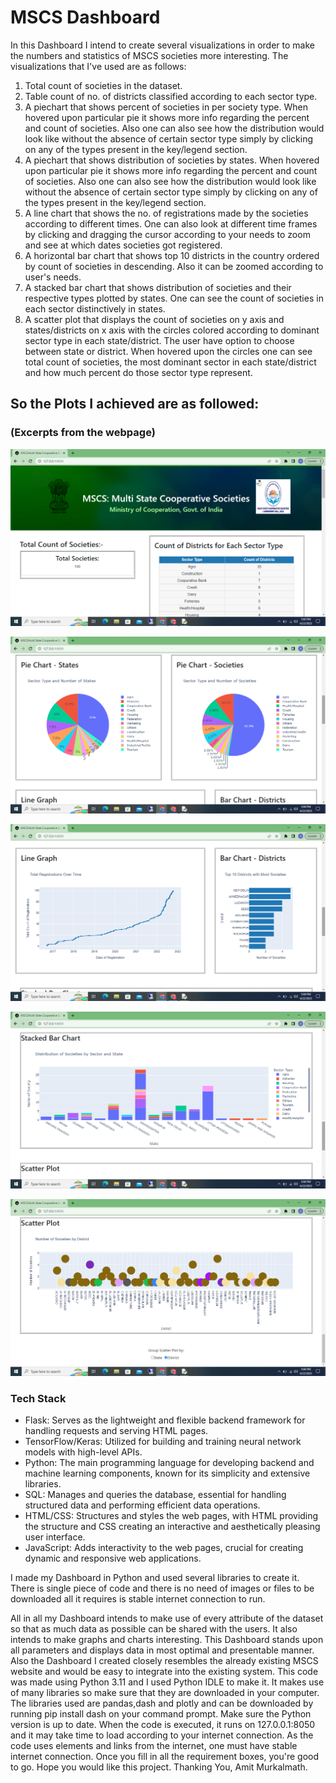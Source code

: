 # MSCS Dashboard

In this Dashboard I intend to create several visualizations in order to make the numbers and statistics of MSCS societies more interesting. 
The visualizations that I've used are as follows:
1. Total count of societies in the dataset.
2. Table count of no. of districts classified according to each sector type.
3. A piechart that shows percent of societies in per society type. When hovered upon particular pie it shows more info regarding the percent and count of societies. Also one can also see how the distribution would look like without the absence of certain sector type simply by clicking on any of the types present in the key/legend section. 
4. A piechart that shows distribution of societies by states. When hovered upon particular pie it shows more info regarding the percent and count of societies. Also one can also see how the distribution would look like without the absence of certain sector type simply by clicking on any of the types present in the key/legend section. 
5. A line chart that shows the no. of registrations made by the societies according to different times. One can also look at different time frames by clicking and dragging the cursor according to your needs to zoom and see at which dates societies got registered. 
6. A horizontal bar chart that shows top 10 districts in the country ordered by count of societies in descending. Also it can be zoomed according to user's needs.
7. A stacked bar chart that shows distribution of societies and their respective types plotted by states. One can see the count of societies in each sector distinctively in states.
8. A scatter plot that displays the count of societies on y axis and states/districts on x axis with the circles colored according to dominant sector type in each state/district. The user have option to choose between state or district. When hovered upon the circles one can see total count of societies, the most dominant sector in each state/district and how much percent do those sector type represent.

## So the Plots I achieved are as followed:
### (Excerpts from the webpage)
<p align="center">
  <img src="/images/Screenshot (14).png" title="Image 1">
</p>
<p align="center">
  <img src="/images/Screenshot (15).png" title="Image 2">
</p>
<p align="center">
  <img src="/images/Screenshot (16).png" title="Image 3">
</p>
<p align="center">
  <img src="/images/Screenshot (17).png" title="Image 4">
</p>
<p align="center">
  <img src="/images/Screenshot (18).png" title="Image 5">
</p>

### Tech Stack
- Flask: Serves as the lightweight and flexible backend framework for handling requests and serving HTML pages.
- TensorFlow/Keras: Utilized for building and training neural network models with high-level APIs.
- Python: The main programming language for developing backend and machine learning components, known for its simplicity and extensive libraries.
- SQL: Manages and queries the database, essential for handling structured data and performing efficient data operations.
- HTML/CSS: Structures and styles the web pages, with HTML providing the structure and CSS creating an interactive and aesthetically pleasing user interface.
- JavaScript: Adds interactivity to the web pages, crucial for creating dynamic and responsive web applications.

I made my Dashboard in Python and used several libraries to create it. There is single piece of code and there is no need of images or files to be downloaded all it requires is stable internet connection to run.


All in all my Dashboard intends to make use of every attribute of the dataset so that as much data as possible can be shared with the users. It also intends to make graphs and charts interesting. This Dashboard stands upon all parameters and displays data in most optimal and presentable manner. Also the Dashboard I created closely resembles the already existing MSCS website and would be easy to integrate into the existing system.
This code was made using Python 3.11 and I used Python IDLE to make it. It makes use of many libraries so make sure that they are downloaded in your computer. The libraries used are pandas,dash and plotly and can be downloaded by running pip install dash on your command prompt. Make sure the Python version is up to date. When the code is executed, it runs on 127.0.0.1:8050 and it may take time to load according to your internet connection. As the code uses elements and links from the internet, one must have stable internet connection. Once you fill in all the requirement boxes, you're good to go.
Hope you would like this project. 
Thanking You, 
Amit Murkalmath.

